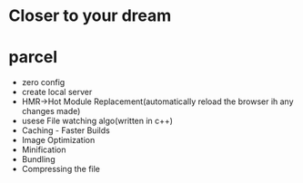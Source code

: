 # Closer to your dream

# parcel

- zero config
- create local server
- HMR->Hot Module Replacement(automatically reload the browser ih any changes made)
- usese File watching algo(written in c++)
- Caching - Faster Builds
- Image Optimization
- Minification 
- Bundling
- Compressing the file

